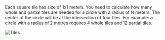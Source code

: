 Each square tile has size of 1x1 meters. 
You need to calculate how many whole and partial tiles are needed for a circle with a radius of N meters. 
The center of the circle will be at the intersection of four tiles. For example: a circle with a radius of 2 metres
requires 4 whole tiles and 12 partial tiles.

![Tiles](counting-tiles.png.svg)
